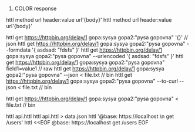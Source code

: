 1. COLOR response

httl method url header:value url'{body}'
httl method url header:value url'{body}'

httl get https://httpbin.org/delay/1 gopa:sysya gopa2:"pysa gopovna" '{}' // json
httl get https://httpbin.org/delay/1 gopa:sysya gopa2:"pysa gopovna" --formdata '{ asdsad: "fdsfs" }'
httl get https://httpbin.org/delay/1 gopa:sysya gopa2:"pysa gopovna" --urlencoded '{ asdsad: "fdsfs" }'
httl get https://httpbin.org/delay/1 gopa:sysya gopa2:"pysa gopovna" field1=value1  // raw
httl get https://httpbin.org/delay/1 gopa:sysya gopa2:"pysa gopovna" --json < file.txt // bin
httl get https://httpbin.org/delay/1 gopa:sysya gopa2:"pysa gopovna" --to-curl --json < file.txt // bin

httl get https://httpbin.org/delay/1 gopa:sysya gopa2:"pysa gopovna" < file.txt // bin


httl api.httl
httl api.httl > data.json
httl '@base: https://localhost \n get /users'
httl <<EOF
@base: https://localhost
get /users
EOF



  